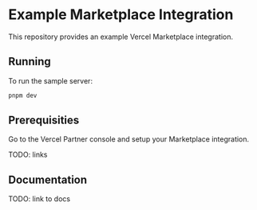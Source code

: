 # Example Marketplace Integration

This repository provides an example Vercel Marketplace integration.

## Running

To run the sample server:

```sh
pnpm dev
```

## Prerequisities

Go to the Vercel Partner console and setup your Marketplace integration.

TODO: links

## Documentation

TODO: link to docs
